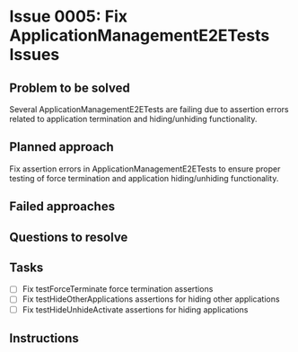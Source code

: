 # Issue 0005: Fix ApplicationManagementE2ETests Issues

## Problem to be solved
Several ApplicationManagementE2ETests are failing due to assertion errors related to application termination and hiding/unhiding functionality.

## Planned approach
Fix assertion errors in ApplicationManagementE2ETests to ensure proper testing of force termination and application hiding/unhiding functionality.

## Failed approaches


## Questions to resolve


## Tasks
- [ ] Fix testForceTerminate force termination assertions
- [ ] Fix testHideOtherApplications assertions for hiding other applications
- [ ] Fix testHideUnhideActivate assertions for hiding applications

## Instructions


